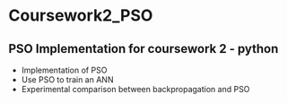 # Coursework2_PSO #
## PSO Implementation for coursework 2 - python ##
* Implementation of PSO
* Use PSO to train an ANN
* Experimental comparison between backpropagation and PSO
